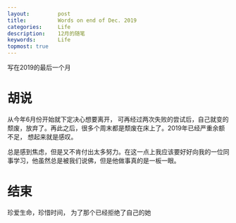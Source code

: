 ```yaml
---
layout:     	post
title:      	Words on end of Dec. 2019
categories: 	Life
description:   	12月的随笔
keywords: 		Life
topmost: true
---
```


写在2019的最后一个月

#  胡说

从今年6月份开始就下定决心想要离开， 可再经过两次失败的尝试后，自己就变的颓废，放弃了。再此之后，很多个周末都是颓废在床上了。2019年已经严重余额不足， 想起来就是感叹。 

总是感到焦虑，但是又不肯付出太多努力。在这一点上我应该要好好向我的一位同事学习，他虽然总是被我们说佛，但是他做事真的是一板一眼。

# 结束

珍爱生命，珍惜时间， 为了那个已经拒绝了自己的她